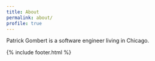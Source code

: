 ```yaml
---
title: About
permalink: about/
profile: true
---
```


Patrick Gombert is a software engineer living in Chicago.

{% include footer.html %}
